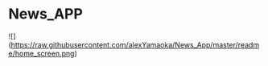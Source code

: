 # News_APP

![] (https://raw.githubusercontent.com/alexYamaoka/News_App/master/readme/home_screen.png)
